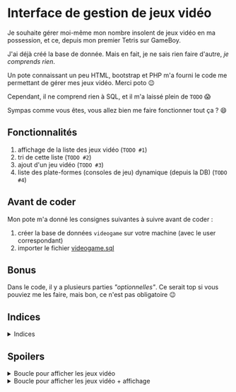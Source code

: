 
# Interface de gestion de jeux vidéo

Je souhaite gérer moi-même mon nombre insolent de jeux vidéo en ma possession, et ce, depuis mon premier Tetris sur GameBoy.

J'ai déjà créé la base de donnée. Mais en fait, je ne sais rien faire d'autre, _je comprends rien_.

Un pote connaissant un peu HTML, bootstrap et PHP m'a fourni le code me permettant de gérer mes jeux vidéo. Merci poto :wink:

Cependant, il ne comprend rien à SQL, et il m'a laissé plein de `TODO` :scream:

Sympas comme vous êtes, vous allez bien me faire fonctionner tout ça ? :smile:

## Fonctionnalités

 1. affichage de la liste des jeux vidéo (`TODO #1`)
 2. tri de cette liste (`TODO #2`)
 3. ajout d'un jeu vidéo (`TODO #3`)
 4. liste des plate-formes (consoles de jeu) dynamique (depuis la DB) (`TODO #4`)

## Avant de coder

Mon pote m'a donné les consignes suivantes à suivre avant de coder :

1. créer la base de données `videogame` sur votre machine (avec le user correspondant)
2. importer le fichier [videogame.sql](docs/videogame.sql)

## Bonus

Dans le code, il y a plusieurs parties _"optionnelles"_. Ce serait top si vous pouviez me les faire, mais bon, ce n'est pas obligatoire :wink:

## Indices

<details><summary>Indices</summary>

- ce challenge peut être considéré comme un _code "à trou"_
- donc, avant de coder, il faut bien analyser et comprendre le code existant
- l'astuce, c'est de coder les fonctionnalités les unes après les autres grâce aux `TODO #x`

</details>

## Spoilers

<details><summary>Boucle pour afficher les jeux vidéo</summary>

```php
<?php foreach ($videogameList as $currentRow) : ?>
<tr>
	<td></td>
	<td></td>
	<td></td>
	<td></td>
	<td></td>
</tr>
<?php endforeach; ?>
```

</details>


<details><summary>Boucle pour afficher les jeux vidéo + affichage</summary>

```php
<?php foreach ($videogameList as $currentRow) : ?>
<tr>
	<td><?= $currentRow['id'] ?></td>
	<td><?= $currentRow['name'] ?></td>
	<td><?= $currentRow['editor'] ?></td>
	<td><?= $currentRow['release_date'] ?></td>
	<td><?= $currentRow['????'] ?></td>
</tr>
<?php endforeach; ?>
```

</details>
